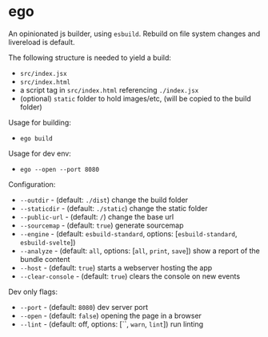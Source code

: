 # ego

An opinionated js builder, using `esbuild`. Rebuild on file system changes and livereload is default.

The following structure is needed to yield a build:
- `src/index.jsx`
- `src/index.html`
- a script tag in `src/index.html` referencing `./index.jsx`
- (optional) `static` folder to hold images/etc, (will be copied to the build folder)

Usage for building:
- `ego build`

Usage for dev env:
- `ego --open --port 8080`

Configuration:
- `--outdir` - (default: `./dist`) change the build folder
- `--staticdir` - (default: `./static`) change the static folder
- `--public-url` - (default: `/`) change the base url
- `--sourcemap` - (default: `true`) generate sourcemap
- `--engine` - (default: `esbuild-standard`, options: [`esbuild-standard`, `esbuild-svelte`])
- `--analyze` - (default: `all`, options: [`all`, `print`, `save`]) show a report of the bundle content
- `--host` - (default: `true`) starts a webserver hosting the app
- `--clear-console` - (default: `true`) clears the console on new events

Dev only flags:
- `--port` - (default: `8080`) dev server port
- `--open` - (default: `false`) opening the page in a browser
- `--lint` - (default: off, options: [``, `warn`, `lint`]) run linting
